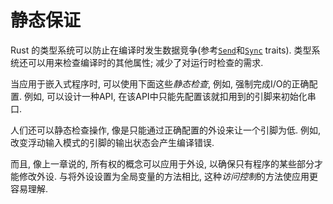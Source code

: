 # 静态保证

Rust 的类型系统可以防止在编译时发生数据竞争(参考[`Send`]和[`Sync`] traits). 类型系统还可以用来检查编译时的其他属性; 减少了对运行时检查的需求.

[`Send`]: https://doc.rust-lang.org/core/marker/trait.Send.html
[`Sync`]: https://doc.rust-lang.org/core/marker/trait.Sync.html

当应用于嵌入式程序时, 可以使用下面这些*静态检查*, 例如, 强制完成I/O的正确配置. 例如, 可以设计一种API, 在该API中只能先配置该就扣用到的引脚来初始化串口.

人们还可以静态检查操作, 像是只能通过正确配置的外设来让一个引脚为低. 例如, 改变浮动输入模式的引脚的输出状态会产生编译错误.

而且, 像上一章说的, 所有权的概念可以应用于外设, 以确保只有程序的某些部分才能修改外设. 与将外设设置为全局变量的方法相比, 这种*访问控制*的方法使应用更容易理解.
